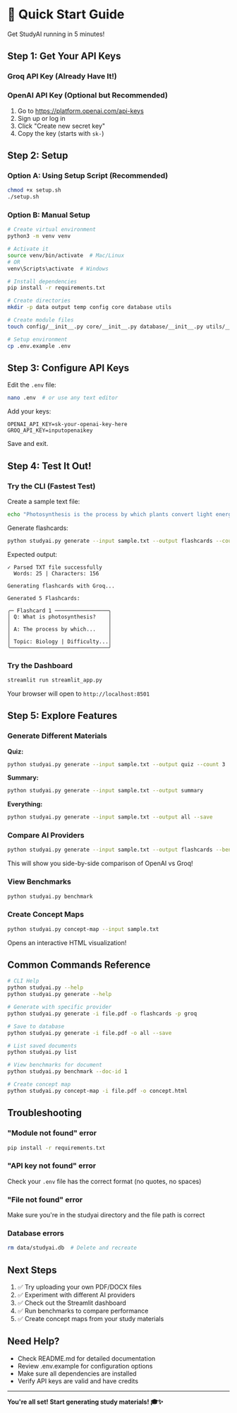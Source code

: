 # 🚀 Quick Start Guide

Get StudyAI running in 5 minutes!

## Step 1: Get Your API Keys

### Groq API Key (Already Have It!)

### OpenAI API Key (Optional but Recommended)
1. Go to https://platform.openai.com/api-keys
2. Sign up or log in
3. Click "Create new secret key"
4. Copy the key (starts with `sk-`)

## Step 2: Setup

### Option A: Using Setup Script (Recommended)
```bash
chmod +x setup.sh
./setup.sh
```

### Option B: Manual Setup
```bash
# Create virtual environment
python3 -m venv venv

# Activate it
source venv/bin/activate  # Mac/Linux
# OR
venv\Scripts\activate  # Windows

# Install dependencies
pip install -r requirements.txt

# Create directories
mkdir -p data output temp config core database utils

# Create module files
touch config/__init__.py core/__init__.py database/__init__.py utils/__init__.py

# Setup environment
cp .env.example .env
```

## Step 3: Configure API Keys

Edit the `.env` file:
```bash
nano .env  # or use any text editor
```

Add your keys:
```
OPENAI_API_KEY=sk-your-openai-key-here
GROQ_API_KEY=inputopenaikey
```

Save and exit.

## Step 4: Test It Out!

### Try the CLI (Fastest Test)

Create a sample text file:
```bash
echo "Photosynthesis is the process by which plants convert light energy into chemical energy. It occurs in chloroplasts and produces glucose and oxygen." > sample.txt
```

Generate flashcards:
```bash
python studyai.py generate --input sample.txt --output flashcards --count 5
```

Expected output:
```
✓ Parsed TXT file successfully
  Words: 25 | Characters: 156

Generating flashcards with Groq...

Generated 5 Flashcards:

╭─ Flashcard 1 ─────────────────╮
│ Q: What is photosynthesis?    │
│                               │
│ A: The process by which...    │
│                               │
│ Topic: Biology | Difficulty...│
╰───────────────────────────────╯
```

### Try the Dashboard

```bash
streamlit run streamlit_app.py
```

Your browser will open to `http://localhost:8501`

## Step 5: Explore Features

### Generate Different Materials

**Quiz:**
```bash
python studyai.py generate --input sample.txt --output quiz --count 3
```

**Summary:**
```bash
python studyai.py generate --input sample.txt --output summary
```

**Everything:**
```bash
python studyai.py generate --input sample.txt --output all --save
```

### Compare AI Providers

```bash
python studyai.py generate --input sample.txt --output flashcards --benchmark
```

This will show you side-by-side comparison of OpenAI vs Groq!

### View Benchmarks

```bash
python studyai.py benchmark
```

### Create Concept Maps

```bash
python studyai.py concept-map --input sample.txt
```

Opens an interactive HTML visualization!

## Common Commands Reference

```bash
# CLI Help
python studyai.py --help
python studyai.py generate --help

# Generate with specific provider
python studyai.py generate -i file.pdf -o flashcards -p groq

# Save to database
python studyai.py generate -i file.pdf -o all --save

# List saved documents
python studyai.py list

# View benchmarks for document
python studyai.py benchmark --doc-id 1

# Create concept map
python studyai.py concept-map -i file.pdf -o concept.html
```

## Troubleshooting

### "Module not found" error
```bash
pip install -r requirements.txt
```

### "API key not found" error
Check your `.env` file has the correct format (no quotes, no spaces)

### "File not found" error
Make sure you're in the studyai directory and the file path is correct

### Database errors
```bash
rm data/studyai.db  # Delete and recreate
```

## Next Steps

1. ✅ Try uploading your own PDF/DOCX files
2. ✅ Experiment with different AI providers
3. ✅ Check out the Streamlit dashboard
4. ✅ Run benchmarks to compare performance
5. ✅ Create concept maps from your study materials

## Need Help?

- Check README.md for detailed documentation
- Review .env.example for configuration options
- Make sure all dependencies are installed
- Verify API keys are valid and have credits

---

**You're all set! Start generating study materials! 🎓✨**
